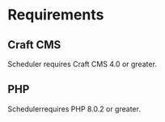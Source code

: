 # Requirements

## Craft CMS
Scheduler requires Craft CMS 4.0 or greater.

## PHP
Schedulerrequires PHP 8.0.2 or greater.
